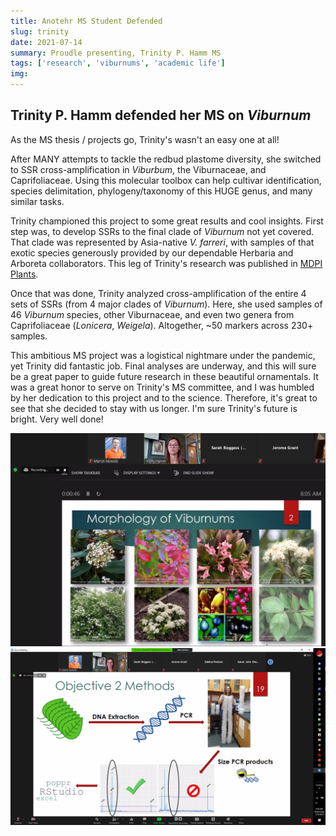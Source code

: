 ```yaml
---
title: Anotehr MS Student Defended
slug: trinity
date: 2021-07-14
summary: Proudle presenting, Trinity P. Hamm MS
tags: ['research', 'viburnums', 'academic life']
img:
---
```


## Trinity P. Hamm defended her MS on *Viburnum* 

As the MS thesis / projects go, Trinity's wasn't an easy one at all!

After MANY attempts to tackle the redbud plastome diversity, she switched to SSR cross-amplification in _Viburbum_, the Viburnaceae, and Caprifoliaceae. Using this molecular toolbox can help cultivar identification, species delimitation, phylogeny/taxonomy of this HUGE genus, and many similar tasks.

Trinity championed this project to some great results and cool insights. First step was, to develop SSRs to the final clade of _Viburnum_ not yet covered. That clade was represented by Asia-native _V. farreri_, with samples of that exotic species generously provided by our dependable Herbaria and Arboreta collaborators. This leg of Trinity's research was published in [MDPI Plants](https://www.mdpi.com/2223-7747/10/3/487/htm).

Once that was done, Trinity analyzed cross-amplification of the entire 4 sets of SSRs (from 4 major clades of _Viburnum_). Here, she used samples of 46 _Viburnum_ species, other Viburnaceae, and even two genera from Caprifoliaceae (_Lonicera_, _Weigela_). Altogether, ~50 markers across 230+ samples.

This ambitious MS project was a logistical nightmare under the pandemic, yet Trinity did fantastic job. Final analyses are underway, and this will sure be a great paper to guide future research in these beautiful ornamentals. It was a great honor to serve on Trinity's MS committee, and I was humbled by her dedication to this project and to the science. Therefore, it's great to see that she decided to stay with us longer. I'm sure Trinity's future is bright. Very well done!

 ![Drone1](./Trinity2.jpg "A stellar defense!")
 ![Drone1](./Trinity1.jpg "So much work! So much to do!")